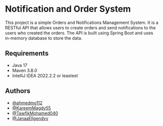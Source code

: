 
# Notification and Order System


This project is a simple Orders and Notifications Management System. It is a RESTful API that allows users to create orders and send notifications to the users who created the orders. The API is built using Spring Boot and uses in-memory database to store the data.

## Requirements

- Java 17
- Maven 3.8.0
- IntelliJ IDEA 2022.2.2 or leastest
## Authors

- [@ahmedmo112](https://www.github.com/ahmedmo112)
- [@KareemMagdy55 ](https://www.github.com/KareemMagdy55 )
- [@TawfikMohamed040](https://www.github.com/TawfikMohamed040)
- [@JanaaEllgendyy](https://www.github.com/JanaaEllgendyy)

